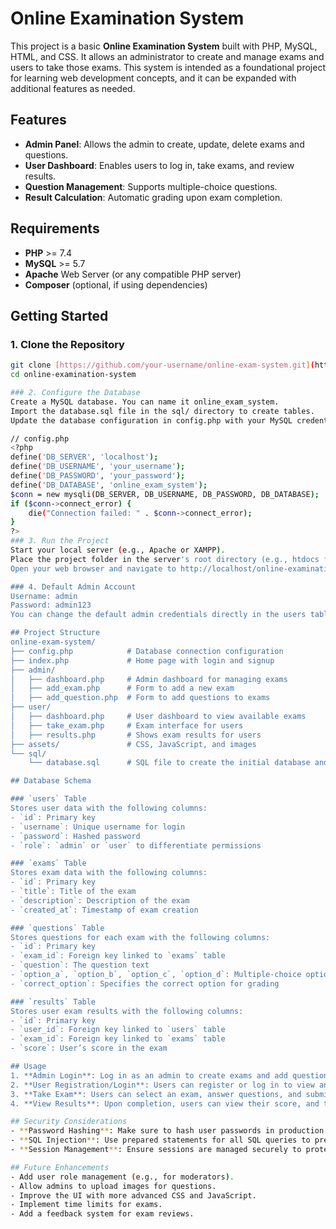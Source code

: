 # Online Examination System

This project is a basic **Online Examination System** built with PHP, MySQL, HTML, and CSS. It allows an administrator to create and manage exams and users to take those exams. This system is intended as a foundational project for learning web development concepts, and it can be expanded with additional features as needed.

## Features
- **Admin Panel**: Allows the admin to create, update, delete exams and questions.
- **User Dashboard**: Enables users to log in, take exams, and review results.
- **Question Management**: Supports multiple-choice questions.
- **Result Calculation**: Automatic grading upon exam completion.

## Requirements
- **PHP** >= 7.4
- **MySQL** >= 5.7
- **Apache** Web Server (or any compatible PHP server)
- **Composer** (optional, if using dependencies)

## Getting Started

### 1. Clone the Repository
```bash
git clone [https://github.com/your-username/online-exam-system.git](https://github.com/Chowdhurynaseeh/online-examination-system)
cd online-examination-system

### 2. Configure the Database
Create a MySQL database. You can name it online_exam_system.
Import the database.sql file in the sql/ directory to create tables.
Update the database configuration in config.php with your MySQL credentials.

// config.php
<?php
define('DB_SERVER', 'localhost');
define('DB_USERNAME', 'your_username');
define('DB_PASSWORD', 'your_password');
define('DB_DATABASE', 'online_exam_system');
$conn = new mysqli(DB_SERVER, DB_USERNAME, DB_PASSWORD, DB_DATABASE);
if ($conn->connect_error) {
    die("Connection failed: " . $conn->connect_error);
}
?>
### 3. Run the Project
Start your local server (e.g., Apache or XAMPP).
Place the project folder in the server's root directory (e.g., htdocs for XAMPP).
Open your web browser and navigate to http://localhost/online-examination-system.

### 4. Default Admin Account
Username: admin
Password: admin123
You can change the default admin credentials directly in the users table in the database.

## Project Structure
online-exam-system/
├── config.php            # Database connection configuration
├── index.php             # Home page with login and signup
├── admin/
│   ├── dashboard.php     # Admin dashboard for managing exams
│   ├── add_exam.php      # Form to add a new exam
│   ├── add_question.php  # Form to add questions to exams
├── user/
│   ├── dashboard.php     # User dashboard to view available exams
│   ├── take_exam.php     # Exam interface for users
│   ├── results.php       # Shows exam results for users
├── assets/               # CSS, JavaScript, and images
└── sql/
    └── database.sql      # SQL file to create the initial database and tables

## Database Schema

### `users` Table
Stores user data with the following columns:
- `id`: Primary key
- `username`: Unique username for login
- `password`: Hashed password
- `role`: `admin` or `user` to differentiate permissions

### `exams` Table
Stores exam data with the following columns:
- `id`: Primary key
- `title`: Title of the exam
- `description`: Description of the exam
- `created_at`: Timestamp of exam creation

### `questions` Table
Stores questions for each exam with the following columns:
- `id`: Primary key
- `exam_id`: Foreign key linked to `exams` table
- `question`: The question text
- `option_a`, `option_b`, `option_c`, `option_d`: Multiple-choice options
- `correct_option`: Specifies the correct option for grading

### `results` Table
Stores user exam results with the following columns:
- `id`: Primary key
- `user_id`: Foreign key linked to `users` table
- `exam_id`: Foreign key linked to `exams` table
- `score`: User’s score in the exam

## Usage
1. **Admin Login**: Log in as an admin to create exams and add questions.
2. **User Registration/Login**: Users can register or log in to view and take exams.
3. **Take Exam**: Users can select an exam, answer questions, and submit.
4. **View Results**: Upon completion, users can view their score, and the admin can view all users' scores.

## Security Considerations
- **Password Hashing**: Make sure to hash user passwords in production (use `password_hash()` in PHP).
- **SQL Injection**: Use prepared statements for all SQL queries to prevent SQL injection.
- **Session Management**: Ensure sessions are managed securely to protect user data.

## Future Enhancements
- Add user role management (e.g., for moderators).
- Allow admins to upload images for questions.
- Improve the UI with more advanced CSS and JavaScript.
- Implement time limits for exams.
- Add a feedback system for exam reviews.


